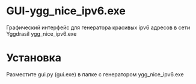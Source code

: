 # GUI-ygg_nice_ipv6.exe
Графический интерфейс для генератора красивых ipv6 адресов в сети Yggdrasil ygg_nice_ipv6.exe
# Установка 
Разместите gui.py (gui.exe) в папке с генератором ygg_nice_ipv6.exe
